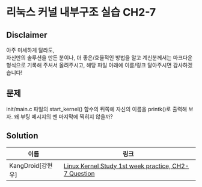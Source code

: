 리눅스 커널 내부구조 실습 CH2-7
=========================

Disclaimer
-----------
아주 미세하게 달라도,<br>
자신만의 솔루션을 만든 분이나, 더 좋은/효율적인 방법을 알고 계신분께서는 마크다운 형식으로 기록해 주셔서 올려주시고, 해당 파일 아래에 이름/링크 달아주시면 감사하겠습니다!

문제
----
init/main.c 파일의 start_kernel() 함수의 뒤쪽에 자신의 이름을 printk()로 출력해 보자. 왜 부팅 메시지의 멘 마지막에 찍히지 않을까?

Solution
---------
|이름|링크|
|--|---|
|KangDroid[강현우]|[Linux Kernel Study 1st week practice, CH2-7 Question](https://github.com/clover1043/iamroot17_1/blob/master/practice/chapter_02/question_7/kangdroid_sol.md)|
